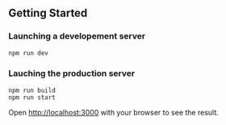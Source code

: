 ## Getting Started

### Launching a developement server

```bash
npm run dev
```

### Lauching the production server

```
npm run build
npm run start
```

Open [http://localhost:3000](http://localhost:3000) with your browser to see the result.

